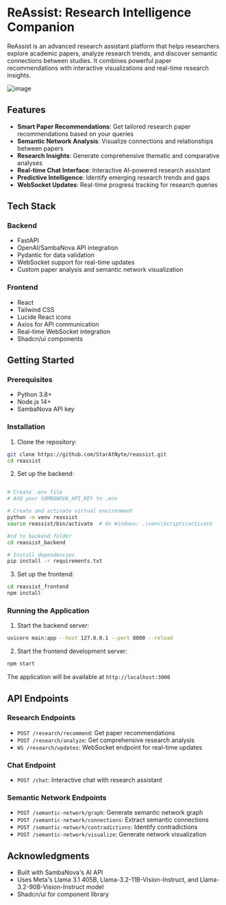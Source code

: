 # ReAssist: Research Intelligence Companion

ReAssist is an advanced research assistant platform that helps researchers explore academic papers, analyze research trends, and discover semantic connections between studies. It combines powerful paper recommendations with interactive visualizations and real-time research insights.

![image](https://github.com/user-attachments/assets/a0473baa-8c42-4b93-b899-5eac134e179f)

## Features

- **Smart Paper Recommendations**: Get tailored research paper recommendations based on your queries
- **Semantic Network Analysis**: Visualize connections and relationships between papers
- **Research Insights**: Generate comprehensive thematic and comparative analyses
- **Real-time Chat Interface**: Interactive AI-powered research assistant
- **Predictive Intelligence**: Identify emerging research trends and gaps
- **WebSocket Updates**: Real-time progress tracking for research queries

## Tech Stack

### Backend
- FastAPI
- OpenAI/SambaNova API integration
- Pydantic for data validation
- WebSocket support for real-time updates
- Custom paper analysis and semantic network visualization

### Frontend
- React
- Tailwind CSS
- Lucide React icons
- Axios for API communication
- Real-time WebSocket integration
- Shadcn/ui components

## Getting Started

### Prerequisites
- Python 3.8+
- Node.js 14+
- SambaNova API key

### Installation

1. Clone the repository:
```bash
git clone https://github.com/StarAtNyte/reassist.git
cd reassist
```

2. Set up the backend:
```bash

# Create .env file
# Add your SAMBANOVA_API_KEY to .env

# Create and activate virtual environment
python -m venv reassist
source reassist/bin/activate  # On Windows: .\venv\Scripts\activate

#cd to backend folder
cd reassist_backend

# Install dependencies
pip install -r requirements.txt

```

3. Set up the frontend:
```bash
cd reassist_frontend
npm install
```

### Running the Application

1. Start the backend server:
```bash
uvicorn main:app --host 127.0.0.1 --port 8000 --reload
```

2. Start the frontend development server:
```bash
npm start
```
The application will be available at `http://localhost:3000`

## API Endpoints

### Research Endpoints
- `POST /research/recommend`: Get paper recommendations
- `POST /research/analyze`: Get comprehensive research analysis
- `WS /research/updates`: WebSocket endpoint for real-time updates

### Chat Endpoint
- `POST /chat`: Interactive chat with research assistant

### Semantic Network Endpoints
- `POST /semantic-network/graph`: Generate semantic network graph
- `POST /semantic-network/connections`: Extract semantic connections
- `POST /semantic-network/contradictions`: Identify contradictions
- `POST /semantic-network/visualize`: Generate network visualization

## Acknowledgments

- Built with SambaNova's AI API
- Uses Meta's Llama 3.1 405B, Llama-3.2-11B-Vision-Instruct, and Llama-3.2-90B-Vision-Instruct model
- Shadcn/ui for component library


